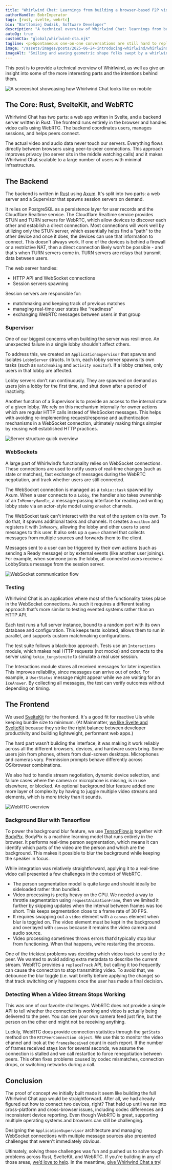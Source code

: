 ```yaml
---
title: "Whirlwind Chat: Learnings from building a browser-based P2P video chat"
authorHandle: BobrImperator
tags: [rust, svelte, webrtc]
bio: "Bartlomiej Dudzik, Software Developer"
description: "A technical overview of Whirlwind Chat: learnings from building a browser-based P2P video chat."
autoOg: true
customCta: "global/whirlwind-cta.njk"
tagline: <p>Spontaneous one-on-one conversations are still hard to replicate at online events. We built <a href="https://whirlwind.chat/">Whirlwind Chat</a> to make that easier. It's a simple app for short, peer-to-peer video chats. You join a group, then get matched with others for 2-minute conversations.</p>
image: "/assets/images/posts/2025-06-24-introducing-whirlwind/whirlwind-visual.jpg"
imageAlt: "Smiling and waving geometric shape folks swept by a whirlwind."
---
```


This post is to provide a technical overview of Whirlwind, as well as give an insight into some of the more interesting parts and the intentions behind them.

![A screenshot showcasing how Whirlwind Chat looks like on mobile](/assets/images/posts/2025-06-24-introducing-whirlwind/screenshot.png)

## The Core: Rust, SvelteKit, and WebRTC

Whirlwind Chat has two parts: a web app written in Svelte, and a backend server written in Rust. The frontend runs entirely in the browser and handles video calls using WebRTC. The backend coordinates users, manages sessions, and helps peers connect.

The actual video and audio data never touch our servers. Everything flows directly between browsers using peer-to-peer connections. This approach improves privacy (no server sits in the middle watching calls) and it makes Whirlwind Chat scalable to a large number of users with minimal infrastructure.

## The Backend

The backend is written in [Rust](/rust-consulting/) using [Axum](https://docs.rs/axum/latest/axum/). It's split into two parts: a web server and a Supervisor that spawns session servers on demand.

It relies on PostgreSQL as a persistence layer for user records and the Cloudflare Realtime service. The Cloudflare Realtime service provides STUN and TURN servers for WebRTC, which allow devices to discover each other and establish a direct connection. Most connections will work well by utilizing only the STUN server, which essentially helps find a "path" to the other device and once it does, the devices can use that information to connect. This doesn't always work. If one of the devices is behind a firewall or a restrictive NAT, then a direct connection likely won't be possible - and that's when TURN servers come in. TURN servers are relays that transmit data between users.

The web server handles:

- HTTP API and WebSocket connections
- Session servers spawning

Session servers are responsible for:

- matchmaking and keeping track of previous matches
- managing real-time user states like “readiness”
- exchanging WebRTC messages between users in that group

### Supervisor

One of our biggest concerns when building the server was resilience. An unexpected failure in a single lobby shouldn't affect others.

To address this, we created an `ApplicationSupervisor` that spawns and isolates `LobbyServer` structs. In turn, each lobby server spawns its own tasks (such as `matchmaking` and `activity monitor`). If a lobby crashes, only users in that lobby are affected.

Lobby servers don’t run continuously. They are spawned on demand as users join a lobby for the first time, and shut down after a period of inactivity.

Another function of a Supervisor is to provide an access to the internal state of a given lobby. We rely on this mechanism internally for owner actions which are regular HTTP calls instead of WebSocket messages. This helps with avoiding re-implementing request/response and authentication mechanisms in a WebSocket connection, ultimately making things simpler by reusing well established HTTP practices.

![Server structure quick overview](/assets/images/posts/2025-06-24-introducing-whirlwind/server-structure.png)

### WebSockets

A large part of Whirlwind’s functionality relies on WebSocket connections. These connections are used to notify users of real-time changes (such as state or matches), fast exchange of messages during the WebRTC negotiation, and track whether users are still connected.

The WebSocket connection is managed as a `tokio::task` spawned by Axum. When a user connects to a `Lobby`, the handler also takes ownership of an `InMemoryHandle`, a message-passing interface for reading and writing lobby state via an actor-style model using `oneshot` channels.

The WebSocket task can't interact with the rest of the system on its own. To do that, it spawns additional tasks and channels. It creates a `mailbox` and registers it with `InMemory`, allowing the lobby and other users to send messages to this user. It also sets up a `queue` channel that collects messages from multiple sources and forwards them to the client.

Messages sent to a user can be triggered by their own actions (such as sending a Ready message) or by external events (like another user joining). For example, when someone joins the lobby, all connected users receive a LobbyStatus message from the session server.

![WebSocket communication flow](/assets/images/posts/2025-06-24-introducing-whirlwind/websocket-overview.png)

### Testing

Whirlwind Chat is an application where most of the functionality takes place in the WebSocket connections. As such it requires a different testing approach that’s more similar to testing evented systems rather than an HTTP API.

Each test runs a full server instance, bound to a random port with its own database and configuration. This keeps tests isolated, allows them to run in parallel, and supports custom matchmaking configurations.

The test suite follows a black-box approach. Tests use an `Interactions` module, which makes real HTTP requests (not mocks) and connects to the server using `tokio_tungstenite` to simulate a real user session.

The Interactions module stores all received messages for later inspection. This improves reliability, since messages can arrive out of order. For example, a `UserStatus` message might appear while we are waiting for an `IceAnswer`. By collecting all messages, the test can verify outcomes without depending on timing.

## The Frontend

We used [SvelteKit](https://svelte.dev/docs/kit/introduction) for the frontend. It's a good fit for reactive UIs while keeping bundle size to minimum. (At Mainmatter, [we like Svelte and SvelteKit](/svelte-consulting/) because they strike the right balance between developer productivity and building lightweight, performant web apps.)

The hard part wasn't building the interface, it was making it work reliably across all the different browsers, devices, and hardware users bring. Some users join from phones, others from dual-screen desktops. Microphones and cameras vary. Permission prompts behave differently across OS/browser combinations.

We also had to handle stream negotiation, dynamic device selection, and failure cases where the camera or microphone is missing, is in use elsewhere, or blocked. An optional background blur feature added one more layer of complexity by having to juggle multiple video streams and elements, which is more tricky than it sounds.

![WebRTC overview](/assets/images/posts/2025-06-24-introducing-whirlwind/webrtc-overview.png)

### Background Blur with Tensorflow

To power the background blur feature, we use [TensorFlow.js](https://www.tensorflow.org/js) together with [BodyPix](https://github.com/tensorflow/tfjs-models/tree/master/body-pix). BodyPix is a machine learning model that runs entirely in the browser. It performs real-time person segmentation, which means it can identify which parts of the video are the person and which are the background. This makes it possible to blur the background while keeping the speaker in focus.

While integration was relatively straightforward, applying it to a real-time video call presented a few challenges in the context of WebRTC.

- The person segmentation model is quite large and should ideally be sideloaded rather than bundled.
- Video processing is pretty heavy on the CPU. We needed a way to throttle segmentation using `requestAnimationFrame`, then we limited it further by skipping updates when the interval between frames was too short. This keeps segmentation close to a frame rate of 30 FPS.
- It requires swapping out a `video` element with a `canvas` element when blur is toggled on. The video element must be kept in the background and overlayed with `canvas` because it remains the video camera and audio source.
- Video processing sometimes throws errors that’d typically stop blur from functioning. When that happens, we’re restarting the process.

One of the trickiest problems was deciding which video track to send to the peer. We wanted to avoid adding extra metadata to describe the current stream. WebRTC provides a `replaceTrack` API, but calling it too frequently can cause the connection to stop transmitting video. To avoid that, we debounce the blur toggle (i.e. wait briefly before applying the change) so that track switching only happens once the user has made a final decision.

### Detecting When a Video Stream Stops Working

This was one of our favorite challenges. WebRTC does not provide a simple API to tell whether the connection is working and video is actually being delivered to the peer. You can see your own camera feed just fine, but the person on the other end might not be receiving anything.

Luckily, WebRTC does provide connection statistics through the `getStats` method on the `RTCPeerConnection object`. We use this to monitor the video channel and look at the `framesReceived` count in each report. If the number of frames received stays low for several seconds, we assume the connection is stalled and we call restartIce to force renegotiation between peers. This often fixes problems caused by codec mismatches, connection drops, or switching networks during a call.

## Conclusion

The proof of concept we initially built made it seem like building the full Whirlwind Chat app would be straightforward. After all, we had already figured out how to connect two devices, right? That held up until we ran into cross-platform and cross-browser issues, including codec differences and inconsistent device reporting. Even though WebRTC is great, supporting multiple operating systems and browsers can still be challenging.

Designing the `ApplicationSupervisor` architecture and managing WebSocket connections with multiple message sources also presented challenges that weren't immediately obvious.

Ultimately, solving these challenges was fun and pushed us to solve tough problems across Rust, SvelteKit, and WebRTC. If you're building in any of those areas, [we’d love to help](https://mainmatter.com/contact/). In the meantime, [give Whirlwind Chat a try](https://whirlwind.chat)!
